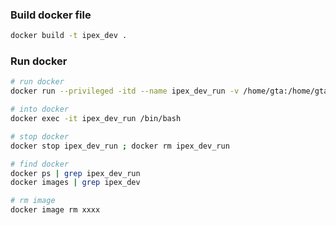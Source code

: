 ### Build docker file

```bash
docker build -t ipex_dev .
```

### Run docker

```bash
# run docker
docker run --privileged -itd --name ipex_dev_run -v /home/gta:/home/gta ipex_dev

# into docker
docker exec -it ipex_dev_run /bin/bash

# stop docker
docker stop ipex_dev_run ; docker rm ipex_dev_run

# find docker
docker ps | grep ipex_dev_run
docker images | grep ipex_dev

# rm image
docker image rm xxxx
```
